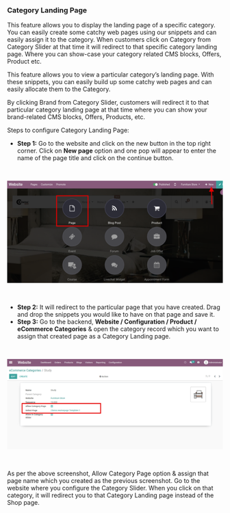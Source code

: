 
### Category Landing Page



This feature allows you to display the landing page of a specific category. You can easily create some catchy web pages using our snippets and can easily assign it to the category. When customers click on Category from Category Slider at that time it will redirect to that specific category landing page. Where you can show-case your category related CMS blocks, Offers, Product etc.


This feature allows you to view a particular category’s landing page. With these snippets, you can easily build up some catchy web pages and can easily allocate them to the Category.


By clicking Brand from Category Slider, customers will redirect it to that particular category landing page at that time where you can show your brand-related CMS blocks, Offers, Products, etc.


Steps to configure Category Landing Page:


* **Step 1:** Go to the website and click on the new button in the top right corner. Click on **New page** option and one pop will appear to enter the name of the page title and click on the continue button.

 


![](./images/37-1.png)


 


* **Step 2:** It will redirect to the particular page that you have created. Drag and drop the snippets you would like to have on that page and save it.
* **Step 3:** Go to the backend, **Website / Configuration / Product / eCommerce Categories** & open the category record which you want to assign that created page as a Category Landing page.

 


![](./images/37-2.png)


 


As per the above screenshot, Allow Category Page option & assign that page name which you created as the previous screenshot. Go to the website where you configure the Category Slider. When you click on that category, it will redirect you to that Category Landing page instead of the Shop page.


